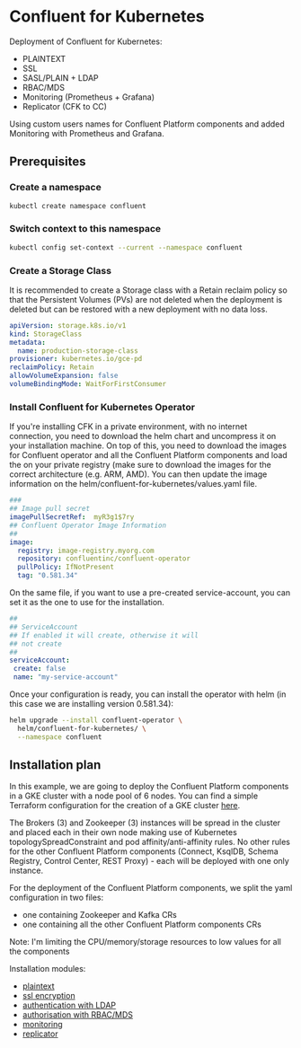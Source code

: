 # Confluent for Kubernetes

Deployment of Confluent for Kubernetes:
- PLAINTEXT
- SSL 
- SASL/PLAIN + LDAP 
- RBAC/MDS
- Monitoring (Prometheus + Grafana)
- Replicator (CFK to CC)

Using custom users names for Confluent Platform components and added Monitoring with Prometheus and Grafana.

## Prerequisites

### Create a namespace

```sh
kubectl create namespace confluent
```

### Switch context to this namespace

```sh
kubectl config set-context --current --namespace confluent
```

### Create a Storage Class

It is recommended to create a Storage class with a Retain reclaim policy so that the Persistent Volumes (PVs) are not deleted when the deployment is deleted but can be restored with a new deployment with no data loss.

```yaml
apiVersion: storage.k8s.io/v1
kind: StorageClass
metadata:
  name: production-storage-class
provisioner: kubernetes.io/gce-pd
reclaimPolicy: Retain
allowVolumeExpansion: false
volumeBindingMode: WaitForFirstConsumer
```

### Install Confluent for Kubernetes Operator

If you're installing CFK in a private environment, with no internet connection, you need to download the helm chart and uncompress it on your installation machine. On top of this, you need to download the images for Confluent operator and all the Confluent Platform components and load the on your private registry (make sure to download the images for the correct architecture (e.g. ARM, AMD). You can then update the image information on the helm/confluent-for-kubernetes/values.yaml file.

```yaml
###
## Image pull secret
imagePullSecretRef:  myR3g1$7ry
## Confluent Operator Image Information
##
image:
  registry: image-registry.myorg.com
  repository: confluentinc/confluent-operator
  pullPolicy: IfNotPresent
  tag: "0.581.34"

```

 On the same file, if you want to use a pre-created service-account, you can set it as the one to use for the installation. 
 
 ```yaml
##
## ServiceAccount
## If enabled it will create, otherwise it will
## not create
##
serviceAccount:
  create: false
  name: "my-service-account"

 ```
 
Once your configuration is ready, you can install the operator with helm (in this case we are installing version 0.581.34): 

```sh
helm upgrade --install confluent-operator \
  helm/confluent-for-kubernetes/ \
  --namespace confluent
```

## Installation plan

In this example, we are going to deploy the Confluent Platform components in a GKE cluster with a node pool of 6 nodes. 
You can find a simple Terraform configuration for the creation of a GKE cluster [here](https://github.com/albefaedda/cc-hybrid-architecture-exercise/tree/main/gke-cluster-terraform).

The Brokers (3) and Zookeeper (3) instances will be spread in the cluster and placed each in their own node making use of Kubernetes topologySpreadConstraint and pod affinity/anti-affinity rules. 
No other rules for the other Confluent Platform components (Connect, KsqlDB, Schema Registry, Control Center, REST Proxy) - each will be deployed with one only instance.

For the deployment of the Confluent Platform components, we split the yaml configuration in two files:
- one containing Zookeeper and Kafka CRs
- one containing all the other Confluent Platform components CRs

Note: I'm limiting the CPU/memory/storage resources to low values for all the components

Installation modules:
- [plaintext](plaintext/README.md)
- [ssl encryption](ssl-encryption/README.md)
- [authentication with LDAP](authn-with-ldap/README.md)
- [authorisation with RBAC/MDS](authz-rbac-mds/README.md)
- [monitoring](monitoring/README.md)
- [replicator](replicator/README.md)